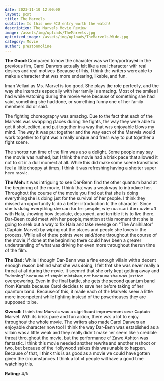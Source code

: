 ```yaml
---
date: 2023-11-10 12:00:00
layout: post
title: The Marvels
subtitle: Is this new MCU entry worth the watch?
description: The Marvels Movie Review
image: /assets/img/uploads/TheMarvels.jpg
optimized_image: /assets/img/uploads/TheMarvels-Wide.jpg
category: Movie
author: prestonmoline
---
```


**The Good:**
Compared to how the character was written/portrayed in the previous film, Carol Danvers actually felt like a real character with real desires and real motives. Because of this, I think the writers were able to make a character that was more endearing, likable, and fun.


Iman Vellani as Ms. Marvel is too good. She plays the role perfectly, and the way she interacts especially with her family is amazing. Most of the smiles I had while watching during the movie were because of something she had said, something she had done, or something funny one of her family members did or said.


The fighting choreography was amazing. Due to the fact that each of the Marvels was swapping places during the fights, the way they were able to get it shot, edited, and put together in a way that was enjoyable blows my mind. The way it was put together and the way each of the Marvels would work together to fight was a really unique and fresh way to put together a fight scene. 


The shorter run time of the film was also a delight. Some people may say the movie was rushed, but I think the movie had a brisk pace that allowed it not to sit in a dull moment at all. While this did make some scene transitions feel a little choppy at times, I think it was refreshing having a shorter super hero movie.


**The Meh:**
It was intriguing to see Dar-Benn find the other quantum band at the beginning of the movie, I think that was a weak way to introduce her. Throughout the course of the movie you find out that she is doing everything she is doing just for the survival of her people. I think they missed an opportunity to do a better introduction to the character. Since she is doing everything she can for her people, why not start the movie off with Hala, showing how desolate, destroyed, and terrible it is to live there. Dar-Been could meet with her people, mention at this moment that she is going to seek out a way to fix Hala and take revenge on "The Annihilator" (Captain Marvel) by wiping out the places and people she loves in the process. While all of these points were said/done throughout the course of the movie, if done at the beginning there could have been a greater understanding of what was driving her even more throughout the run time of the film.


**The Bad:**
While I thought Dar-Benn was a fine enough villain with a decent enough reason behind what she was doing, I felt that she was never really a threat at all during the movie. It seemed that she only kept getting away and "winning" because of stupid mistakes, not because she was just too overpowering.  Even in the final battle, she gets the second quantum band from Kamala because Carol decides to save her before taking of her quantum band. Because of this, it made each of the Marvels seem a little more incompetent while fighting instead of the powerhouses they are supposed to be.


**Overall:**
I think the Marvels was a significant improvement over Captain Marvel. With its brisk pace and fun action, there was a lot to enjoy throughout the whole movie. The writers also made Carol Danvers an enjoyable character now too! I think the way Dar-Benn was established as a villain was a little weak and they really didn't make her seem like a credible threat throughout the movie, but the performance of Zawe Ashton was fantastic. I think this movie needed another rewrite and another reshoot or two, but because of the Hollywood strikes this was unable to happen. Because of that, I think this is as good as a movie we could have gotten given the circumstances. I think a lot of people will have a good time watching this.


**Rating:**
4/5
